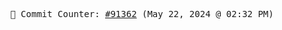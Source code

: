 <p align="center">
    <samp>
        📮 Commit Counter: <a href="https://github.com/Javascript-void0/Javascript-void0/commits/main">#91362</a> (May 22, 2024 @ 02:32 PM)
    </samp>
</p>
